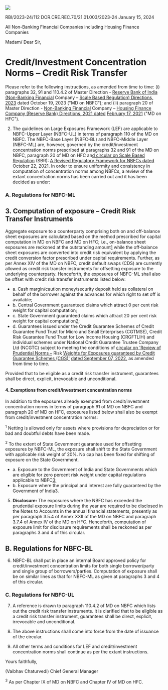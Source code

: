 ![](_page_0_Picture_0.jpeg)

RBI/2023-24/112 DOR.CRE.REC.70/21.01.003/2023-24 January 15, 2024

All Non-Banking Financial Companies including Housing Finance Companies

Madam/ Dear Sir,

# **Credit/Investment Concentration Norms – Credit Risk Transfer**

Please refer to the following instructions, as amended from time to time: (i) paragraphs 32, 91 and 110.4.2 of Master Direction - [Reserve Bank of India \(Non-Banking Financial](https://www.rbi.org.in/Scripts/BS_ViewMasDirections.aspx?id=12550)  Company – [Scale Based Regulation\) Directions, 2023](https://www.rbi.org.in/Scripts/BS_ViewMasDirections.aspx?id=12550) dated October 19, 2023 ("MD on NBFC"); and (ii) paragraph 20 of Master Direction - [Non-Banking Financial](https://www.rbi.org.in/Scripts/BS_ViewMasDirections.aspx?id=12030)  Company – [Housing Finance Company \(Reserve Bank\) Directions, 2021 dated](https://www.rbi.org.in/Scripts/BS_ViewMasDirections.aspx?id=12030)  [February 17, 2021](https://www.rbi.org.in/Scripts/BS_ViewMasDirections.aspx?id=12030) ("MD on HFC").

2. The guidelines on Large Exposures Framework (LEF) are applicable to NBFC-Upper Layer (NBFC-UL) in terms of paragraph 110 of the MD on NBFC. The NBFC-Base Layer (NBFC-BL) and NBFC-Middle Layer (NBFC-ML) are, however, governed by the credit/investment concentration norms prescribed at paragraphs 32 and 91 of the MD on NBFC, paragraph 20 of MD on HFC an[d circular on Scale Based Regulation](https://www.rbi.org.in/Scripts/NotificationUser.aspx?Id=12179&Mode=0)  (SBR): [A Revised Regulatory Framework for NBFCs dated](https://www.rbi.org.in/Scripts/NotificationUser.aspx?Id=12179&Mode=0) October 22, 2021. In order to ensure uniformity and consistency in computation of concentration norms among NBFCs, a review of the extant concentration norms has been carried out and it has been decided as under:

### **A. Regulations for NBFC-ML**

## **3. Computation of exposure – Credit Risk Transfer Instruments**

Aggregate exposure to a counterparty comprising both on and off-balance sheet exposures are calculated based on the method prescribed for capital computation in MD on NBFC and MD on HFC; i.e., on-balance sheet exposures are reckoned at the outstanding amount[1](#page-1-0) while the off-balance sheet exposures are converted into credit risk equivalent by applying the credit conversion factor prescribed under capital requirements. Further, as per Annex XIV of the MD on NBFC, credit default swaps (CDS) are currently allowed as credit risk transfer instruments for offsetting exposure to the underlying counterparty. Henceforth, the exposures of NBFC-ML shall also be offset with credit risk transfer instruments listed below:

- a. Cash margin/caution money/security deposit held as collateral on behalf of the borrower against the advances for which right to set off is available;
- b. Central Government guaranteed claims which attract 0 per cent risk weight for capital computation;
- c. State Government guaranteed claims which attract 20 per cent risk weight for capital computation[2](#page-1-1);
- d. Guarantees issued under the Credit Guarantee Schemes of Credit Guarantee Fund Trust for Micro and Small Enterprises (CGTMSE), Credit Risk Guarantee Fund Trust for Low Income Housing (CRGFTLIH) and individual schemes under National Credit Guarantee Trustee Company Ltd (NCGTC) subject to meeting the conditions of [circular on 'Review of Prudential Norms –](https://www.rbi.org.in/Scripts/NotificationUser.aspx?Id=12384&Mode=0) Risk [Weights for Exposures guaranteed by Credit Guarantee Schemes \(CGS\)'](https://www.rbi.org.in/Scripts/NotificationUser.aspx?Id=12384&Mode=0)  [dated September 07, 2022,](https://www.rbi.org.in/Scripts/NotificationUser.aspx?Id=12384&Mode=0) as amended from time to time.

Provided that to be eligible as a credit risk transfer instrument, guarantees shall be direct, explicit, irrevocable and unconditional.

#### **4. Exemptions from credit/investment concentration norms**

In addition to the exposures already exempted from credit/investment concentration norms in terms of paragraph 91 of MD on NBFC and paragraph 20 of MD on HFC, exposures listed below shall also be exempt from credit/investment concentration norms:

<span id="page-1-0"></span><sup>1</sup> Netting is allowed only for assets where provisions for depreciation or for bad and doubtful debts have been made.

<span id="page-1-1"></span><sup>2</sup> To the extent of State Government guarantee used for offsetting exposures by NBFC-ML, the exposure shall shift to the State Government with applicable risk weight of 20%. No cap has been fixed for shifting of exposure on the State Government.

- a. Exposure to the Government of India and State Governments which are eligible for zero percent risk weight under capital regulations applicable to NBFC[3;](#page-2-0)
- b. Exposure where the principal and interest are fully guaranteed by the Government of India3.

5. **Disclosure:** The exposures where the NBFC has exceeded the prudential exposure limits during the year are required to be disclosed in the Notes to Accounts in the annual financial statements, presently as per paragraph 3.5.4 of Annex XXII of the MD on NBFC and paragraph 3.7.4 of Annex IV of the MD on HFC. Henceforth, computation of exposure limit for disclosure requirements shall be reckoned as per paragraphs 3 and 4 of this circular.

## **B. Regulations for NBFC-BL**

6. NBFC-BL shall put in place an internal Board approved policy for credit/investment concentration limits for both single borrower/party and single group of borrowers/parties. Computation of exposure shall be on similar lines as that for NBFC-ML as given at paragraphs 3 and 4 of this circular.

### **C. Regulations for NBFC-UL**

7. A reference is drawn to paragraph 110.4.2 of MD on NBFC which lists out the credit risk transfer instruments. It is clarified that to be eligible as a credit risk transfer instrument, guarantees shall be direct, explicit, irrevocable and unconditional.

8. The above instructions shall come into force from the date of issuance of the circular.

9. All other terms and conditions for LEF and credit/investment concentration norms shall continue as per the extant instructions.

Yours faithfully,

(Vaibhav Chaturvedi) Chief General Manager

<span id="page-2-0"></span><sup>3</sup> As per Chapter IX of MD on NBFC and Chapter IV of MD on HFC.
